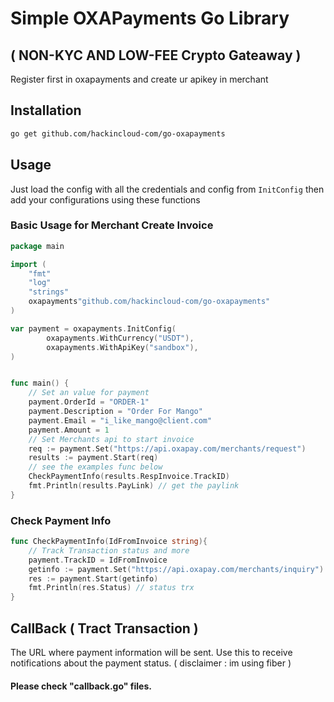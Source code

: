 # Simple OXAPayments Go Library 
## ( NON-KYC AND LOW-FEE Crypto Gateaway )

Register first in oxapayments and create ur apikey in merchant

## Installation

```bash
go get github.com/hackincloud-com/go-oxapayments
```

## Usage

Just load the config with all the credentials and config from `InitConfig` then add your configurations using these functions

### Basic Usage for Merchant Create Invoice
```go
package main

import (
	"fmt"
	"log"
	"strings"
	oxapayments"github.com/hackincloud-com/go-oxapayments"
)

var payment = oxapayments.InitConfig(
		oxapayments.WithCurrency("USDT"),
		oxapayments.WithApiKey("sandbox"),
)


func main() {
	// Set an value for payment
	payment.OrderId = "ORDER-1"
	payment.Description = "Order For Mango"
	payment.Email = "i_like_mango@client.com"
	payment.Amount = 1 
    // Set Merchants api to start invoice
	req := payment.Set("https://api.oxapay.com/merchants/request")
	results := payment.Start(req)
	// see the examples func below
	CheckPaymentInfo(results.RespInvoice.TrackID) 
    fmt.Println(results.PayLink) // get the paylink
}
```

### Check Payment Info
```go
func CheckPaymentInfo(IdFromInvoice string){
	// Track Transaction status and more
    payment.TrackID = IdFromInvoice
    getinfo := payment.Set("https://api.oxapay.com/merchants/inquiry")
	res := payment.Start(getinfo)
    fmt.Println(res.Status) // status trx
}
```

## CallBack ( Tract Transaction )
The URL where payment information will be sent. Use this to receive notifications about the payment status.
( disclaimer : im using fiber )
#### Please check "callback.go" files.